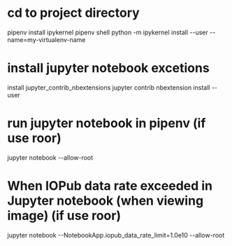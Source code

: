 


# cd to project directory
pipenv install ipykernel
pipenv shell
python -m ipykernel install --user --name=my-virtualenv-name

# install jupyter notebook excetions
install jupyter_contrib_nbextensions
jupyter contrib nbextension install --user

# run jupyter notebook in pipenv (if use roor)
jupyter notebook --allow-root


# When IOPub data rate exceeded in Jupyter notebook (when viewing image) (if use roor)
jupyter notebook --NotebookApp.iopub_data_rate_limit=1.0e10 --allow-root